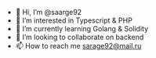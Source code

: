 - 👋 Hi, I’m @saarge92
- 👀 I’m interested in Typescript & PHP
- 🌱 I’m currently learning Golang & Solidity
- 💞️ I’m looking to collaborate on backend
- 📫 How to reach me sarage92@mail.ru

<!---
saarge92/saarge92 is a ✨ special ✨ repository because its `README.md` (this file) appears on your GitHub profile.
You can click the Preview link to take a look at your changes.
--->
